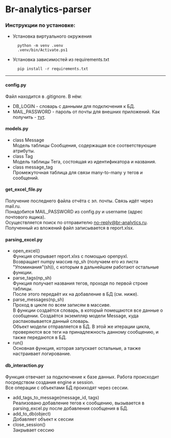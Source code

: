 
# Br-analytics-parser

### Инструкции по установке:
+ Установка виртуального окружения

        python -m venv .venv
        .venv/bin/Activate.ps1

+ Установка зависимостей из requirements.txt

        pip install -r requirements.txt
***

#### config.py
Файл находится в .gitignore. В нём:
+ DB_LOGIN - словарь с данными для подключения к БД.
+ MAIL_PASSWORD - пароль от почты для внешних приложений.
Как получить - [тут](https://help.mail.ru/mail/security/protection/external).

#### models.py
+ class Message  
Модель таблицы Сообщения, содержащая все соответствующие атрибуты.
+ class Tag  
Модель таблицы Тега, состоящая из идентификатора и названия.
+ class message_tag  
Промежуточная таблица для связи many-to-many у тегов и сообщений.

#### get_excel_file.py
Получение последнего файла отчёта с эл. почты. Связь идёт через mail.ru.  
Понадобится MAIL_PASSWORD из config.py и username (адрес почтового ящика).  
Осуществляется поиск по отправителю <no-reply@br-analytics.ru>.  
Полученный из вложений файл записывается в report.xlsx.

#### parsing_excel.py
+ open_excel()  
Функция открывает report.xlxs с помощью openpyxl.  
Возвращает numpy массив np_sh (получаем его из листа "Упоминания"(sh)), с которым в дальнейшем работают остальные функции.
+ parse_tags(np_sh)  
Функция получает названия тегов, проходя по первой строке таблицы.  
После этого передаёт их на добавление в БД (см. ниже).
+ parse_messages(np_sh)  
Проход в цикле по всем записям в массиве.  
В функции создаётся словарь, в который помещаются все данные о сообщении. Создаётся экземпляр модели Message, куда распаковывается данный словарь.  
Объект модели отправляется в БД. В этой же итерации цикла, проверяются все теги на принадлежность данному сообщению, и также передаются в БД.
+ run()  
Основная функция, которая запускает остальные, а также настраивает логирование.

#### db_interaction.py
Функция отвечает за подключение к базе данных. Работа происходит посредством создания engine и session.  
Все операции с объектами БД проиходят через сессии.  
+ add_tags_to_message(message_id, tags)  
Реализовано добавление тегов к сообщению, вызывается в parsing_excel.py после добавления сообщения в БД.  
+ add_to_db(object)  
Добавляет объект к сессии
+ close_session()  
Закрывает сессию
